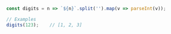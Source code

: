 ~~~ javascript
const digits = n => `${n}`.split('').map(v => parseInt(v));

// Examples
digits(123);    // [1, 2, 3]
~~~